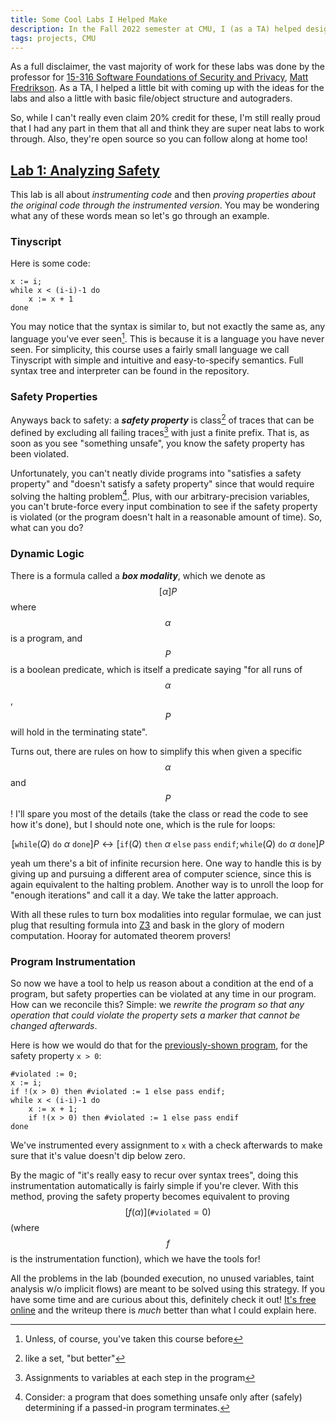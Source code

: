 ```yaml
---
title: Some Cool Labs I Helped Make
description: In the Fall 2022 semester at CMU, I (as a TA) helped design and run some programming labs for 15-316 Software Foundations of Security and Privacy. I'll go over why I think these labs are really cool without giving away any hints that aren't already in the lab writeups. This post is about the first of the two labs.
tags: projects, CMU
---
```


As a full disclaimer, the vast majority of work for these labs was done by the
professor for [15-316 Software Foundations of Security and
Privacy](https://15316-cmu.github.io/), [Matt
Fredrikson](https://www.cs.cmu.edu/~mfredrik/). As a TA, I helped a little bit
with coming up with the ideas for the labs and also a little with basic
file/object structure and autograders.

So, while I can't really even claim 20% credit for these, I'm still really
proud that I had any part in them that all and think they are super neat labs
to work through. Also, they're open source so you can follow along at home too!

## [Lab 1: Analyzing Safety](https://github.com/15316-cmu/lab1-2022)

This lab is all about _instrumenting code_ and then _proving properties about
the original code through the instrumented version_. You may be wondering what
any of these words mean so let's go through an example.

### Tinyscript

Here is some code:

```
x := i;
while x < (i-i)-1 do
    x := x + 1
done
```

You may notice that the syntax is similar to, but not exactly the same as, any
language you've ever seen[^1]. This is because it is a language you have never
seen. For simplicity, this course uses a fairly small language we call
Tinyscript with simple and intuitive and easy-to-specify semantics. Full syntax
tree and interpreter can be found in the repository.

### Safety Properties

Anyways back to safety: a **_safety property_** is class[^2] of traces that can be
defined by excluding all failing traces[^3] with just a finite prefix. That is,
as soon as you see "something unsafe", you know the safety property has been
violated.

Unfortunately, you can't neatly divide programs into "satisfies a safety
property" and "doesn't satisfy a safety property" since that would require
solving the halting problem[^4]. Plus, with our arbitrary-precision variables,
you can't brute-force every input combination to see if the safety property is
violated (or the program doesn't halt in a reasonable amount of time). So, what
can you do?

### Dynamic Logic

There is a formula called a **_box modality_**, which we denote as $$[\alpha]P$$
where $$\alpha$$ is a program, and $$P$$ is a boolean predicate, which is
itself a predicate saying "for all runs of $$\alpha$$, $$P$$ will hold in the
terminating state".

Turns out, there are rules on how to simplify this when given a specific
$$\alpha$$ and $$P$$! I'll spare you most of the details (take the class or
read the code to see how it's done), but I should note one, which is the rule
for loops:

$$[\texttt{while}(Q)\ \texttt{do}\ \alpha\ \texttt{done}]P \leftrightarrow [\texttt{if}(Q)\ \texttt{then}\ \alpha\ \texttt{else}\ \texttt{pass}\ \texttt{endif};\texttt{while}(Q)\ \texttt{do}\ \alpha\ \texttt{done}]P$$

yeah um there's a bit of infinite recursion here. One way to handle this is by
giving up and pursuing a different area of computer science, since this is
again equivalent to the halting problem. Another way is to unroll the loop for
"enough iterations" and call it a day. We take the latter approach.

With all these rules to turn box modalities into regular formulae, we can just
plug that resulting formula into [Z3](https://github.com/Z3Prover/z3) and bask
in the glory of modern computation. Hooray for automated theorem provers!

### Program Instrumentation

So now we have a tool to help us reason about a condition at the end of a
program, but safety properties can be violated at any time in our program. How
can we reconcile this? Simple: we _rewrite the program so that any operation
that could violate the property sets a marker that cannot be changed
afterwards_.

Here is how we would do that for the [previously-shown program](#tinyscript),
for the safety property `x > 0`:

```
#violated := 0;
x := i;
if !(x > 0) then #violated := 1 else pass endif;
while x < (i-i)-1 do
    x := x + 1;
    if !(x > 0) then #violated := 1 else pass endif
done
```

We've instrumented every assignment to `x` with a check afterwards to make sure
that it's value doesn't dip below zero.

By the magic of "it's really easy to recur over syntax trees", doing this
instrumentation automatically is fairly simple if you're clever. With this
method, proving the safety property becomes equivalent to proving
$$[f(\alpha)](\texttt{\#violated} = 0)$$ (where $$f$$ is the instrumentation
function), which we have the tools for!

All the problems in the lab (bounded execution, no unused variables, taint
analysis w/o implicit flows) are meant to be solved using this strategy. If you
have some time and are curious about this, definitely check it out! [It's free
online](https://github.com/15316-cmu/lab1-2022) and the writeup there is _much_
better than what I could explain here.

[^1]: Unless, of course, you've taken this course before

[^2]: like a set, "but better"

[^3]: Assignments to variables at each step in the program

[^4]:
    Consider: a program that does something unsafe only after (safely)
    determining if a passed-in program terminates.
